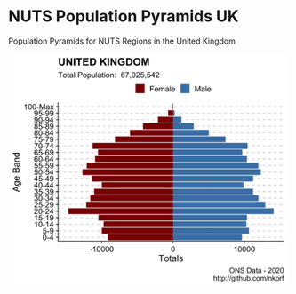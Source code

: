 # NUTS Population Pyramids UK 
Population Pyramids for NUTS Regions in the United Kingdom

![UK Population pyramid](plots/nuts_0/UK.jpeg?raw=true "UK Population Pyramid")
